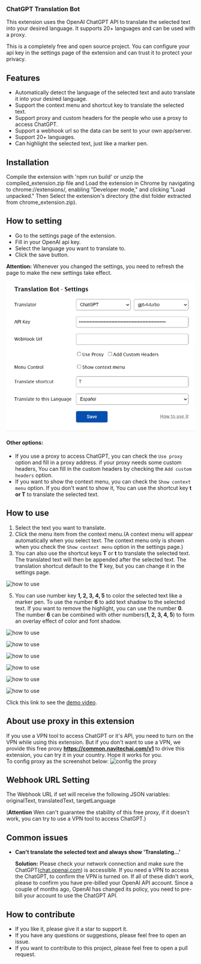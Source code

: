 ### ChatGPT Translation Bot

This extension uses the OpenAI ChatGPT API to translate the selected text into your desired language. It supports 20+ languages and can be used with a proxy.

This is a completely free and open source project. You can configure your api key in the settings page of the extension and can trust it to protect your privacy.

## Features
- Automatically detect the language of the selected text and auto translate it into your desired language.
- Support the context menu and shortcut key to translate the selected text.
- Support proxy and custom headers for the people who use a proxy to access ChatGPT.
- Support a webhook url so the data can be sent to your own app/server.
- Support 20+ languages.
- Can highlight the selected text, just like a marker pen.

## Installation
Compile the extension with 'npm run build' or unzip the compiled_extension.zip file and Load the extension in Chrome by navigating to chrome://extensions/, enabling "Developer mode," and clicking "Load unpacked."
Then Select the extension's directory (the dist folder extracted from chrome_extension.zip).

## How to setting
- Go to the settings page of the extension.
- Fill in your OpenAI api key.
- Select the language you want to translate to.
- Click the save button.

**Attention:** Whenever you changed the settings, you need to refresh the page to make the new settings take effect.

![how to config](/images/how-to-config.png)

#### Other options:
- If you use a proxy to access ChatGPT, you can check the `Use proxy` option and fill in a proxy address.
if your proxy needs some custom headers, You can fill in the custom headers by checking the `Add custom headers` option.
- If you want to show the context menu, you can check the `Show context menu` option. If you don't want to show it, You can use the shortcut key **t or T** to translate the selected text.

## How to use
1. Select the text you want to translate.
2. Click the menu item from the context menu.(A context menu will appear automatically when you select text. The context menu only is shown when you check the `Show context menu` option in the settings page.)
3. You can also use the shortcut keys **T** or **t** to translate the selected text. The translated text will then be appended after the selected text. The translation shortcut default to the **T** key, but you can change it in the settings page. 


![how to use](/images/how-to-use.png)

5. You can use number key **1, 2, 3, 4, 5** to color the selected text like a marker pen. To use the number **6** to add text shadow to the selected text. If you want to remove the highlight, you can use the number **0**.   
The number **6** can be combined with other numbers(**1, 2, 3, 4, 5**) to form an overlay effect of color and font shadow.  

![how to use](/images/highlight-1.png)

![how to use](/images/highlight-2.png)

![how to use](/images/highlight-3.png)

![how to use](/images/highlight-4.png)

![how to use](/images/highlight-5.png)

![how to use](/images/highlight-6.png)

Click this link to see the [demo video](https://www.youtube.com/watch?v=JLqsyhCxiBM).

## About use proxy in this extension  
If you use a VPN tool to access ChatGPT or it's API, you need to turn on the VPN while using this extension. 
But if you don't want to use a VPN, we provide this free proxy **https://common.navitechai.com/v1** to drive this extension, you can try it in your country. Hope it works for you.  
To config proxy as the screenshot below: 
![config the proxy](/images/free-proxy.png)

## Webhook URL Setting  
The Webhook URL if set will receive the following JSON variables: originalText, translatedText, targetLanguage  

(**Attention** Wen can't guarantee the stability of this free proxy, if it doesn't work, you can try to use a VPN tool to access ChatGPT.)

## Common issues   
- **Can't translate the selected text and always show 'Translating...'**   

  **Solution:** Please check your network connection and make sure the ChatGPT([chat.openai.com](https://chat.openai.com)) is accessible. If you need a VPN to access the ChatGPT, to confirm the VPN is turned on. If all of these didn't work, please to confirm you have pre-billed your OpenAI API account. Since a couple of months ago, OpenAI has changed its policy, you need to pre-bill your account to use the ChatGPT API.  


## How to contribute
* If you like it, please give it a star to support it.   
* If you have any questions or suggestions, please feel free to open an issue.    
* If you want to contribute to this project, please feel free to open a pull request.     
